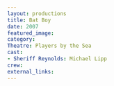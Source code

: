 ```yaml
---
layout: productions
title: Bat Boy
date: 2007
featured_image:
category:
Theatre: Players by the Sea
cast:
- Sheriff Reynolds: Michael Lipp
crew:
external_links:
---
```

